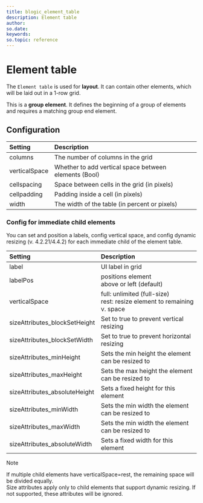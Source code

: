 ```yaml
---
title: blogic_element_table
description: Element table
author:
so.date:
keywords:
so.topic: reference
---
```


# Element table

The `Element table` is used for **layout**. It can contain other elements, which will be laid out in a 1-row grid.

This is a **group element**. It defines the beginning of a group of elements and requires a matching group end element.

## Configuration

| Setting       | Description                                           |
|:--------------|:------------------------------------------------------|
| columns       | The number of columns in the grid                     |
| verticalSpace | Whether to add vertical space between elements (Bool) |
| cellspacing   | Space between cells in the grid (in pixels)           |
| cellpadding   | Padding inside a cell (in pixels)                     |
| width         | The width of the table (in percent or pixels)         |

### Config for immediate child elements

You can set and position a labels, config vertical space, and config dynamic resizing (v. 4.2.21/4.4.2) for each immediate child of the element table.

| Setting                       | Description                                       |
|:------------------------------|:--------------------------------------------------|
| label                         | UI label in grid                                  |
| labelPos                      | positions element<br>above or left (default)     |
| verticalSpace                 | full: unlimited (full-size)<br>rest: resize element to remaining v. space |
| sizeAttributes_blockSetHeight | Set to true to prevent vertical resizing          |
| sizeAttributes_blockSetWidth  | Set to true to prevent horizontal resizing        |
| sizeAttributes_minHeight      | Sets the min height the element can be resized to |
| sizeAttributes_maxHeight      | Sets the max height the element can be resized to |
| sizeAttributes_absoluteHeight | Sets a fixed height for this element              |
| sizeAttributes_minWidth       | Sets the min width the element can be resized to  |
| sizeAttributes_maxWidth       | Sets the min width the element can be resized to  |
| sizeAttributes_absoluteWidth  | Sets a fixed width for this element               |

> [!NOTE]
> If multiple child elements have verticalSpace=rest, the remaining space will be divided equally.<br>Size attributes apply only to child elements that support dynamic resizing. If not supported, these attributes will be ignored.
